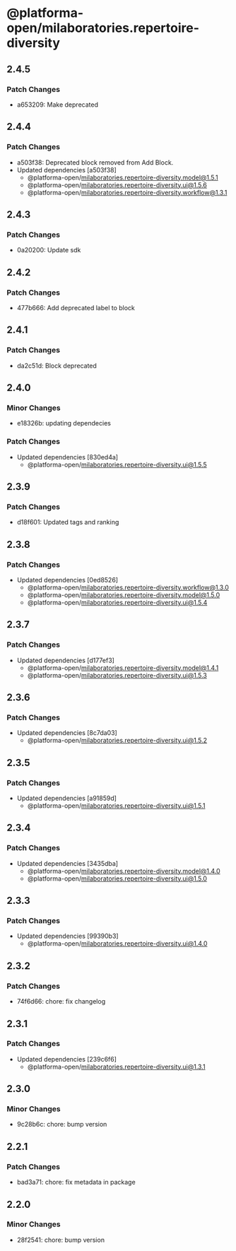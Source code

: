 # @platforma-open/milaboratories.repertoire-diversity

## 2.4.5

### Patch Changes

- a653209: Make deprecated

## 2.4.4

### Patch Changes

- a503f38: Deprecated block removed from Add Block.
- Updated dependencies [a503f38]
  - @platforma-open/milaboratories.repertoire-diversity.model@1.5.1
  - @platforma-open/milaboratories.repertoire-diversity.ui@1.5.6
  - @platforma-open/milaboratories.repertoire-diversity.workflow@1.3.1

## 2.4.3

### Patch Changes

- 0a20200: Update sdk

## 2.4.2

### Patch Changes

- 477b666: Add deprecated label to block

## 2.4.1

### Patch Changes

- da2c51d: Block deprecated

## 2.4.0

### Minor Changes

- e18326b: updating dependecies

### Patch Changes

- Updated dependencies [830ed4a]
  - @platforma-open/milaboratories.repertoire-diversity.ui@1.5.5

## 2.3.9

### Patch Changes

- d18f601: Updated tags and ranking

## 2.3.8

### Patch Changes

- Updated dependencies [0ed8526]
  - @platforma-open/milaboratories.repertoire-diversity.workflow@1.3.0
  - @platforma-open/milaboratories.repertoire-diversity.model@1.5.0
  - @platforma-open/milaboratories.repertoire-diversity.ui@1.5.4

## 2.3.7

### Patch Changes

- Updated dependencies [d177ef3]
  - @platforma-open/milaboratories.repertoire-diversity.model@1.4.1
  - @platforma-open/milaboratories.repertoire-diversity.ui@1.5.3

## 2.3.6

### Patch Changes

- Updated dependencies [8c7da03]
  - @platforma-open/milaboratories.repertoire-diversity.ui@1.5.2

## 2.3.5

### Patch Changes

- Updated dependencies [a91859d]
  - @platforma-open/milaboratories.repertoire-diversity.ui@1.5.1

## 2.3.4

### Patch Changes

- Updated dependencies [3435dba]
  - @platforma-open/milaboratories.repertoire-diversity.model@1.4.0
  - @platforma-open/milaboratories.repertoire-diversity.ui@1.5.0

## 2.3.3

### Patch Changes

- Updated dependencies [99390b3]
  - @platforma-open/milaboratories.repertoire-diversity.ui@1.4.0

## 2.3.2

### Patch Changes

- 74f6d66: chore: fix changelog

## 2.3.1

### Patch Changes

- Updated dependencies [239c6f6]
  - @platforma-open/milaboratories.repertoire-diversity.ui@1.3.1

## 2.3.0

### Minor Changes

- 9c28b6c: chore: bump version

## 2.2.1

### Patch Changes

- bad3a71: chore: fix metadata in package

## 2.2.0

### Minor Changes

- 28f2541: chore: bump version

